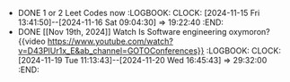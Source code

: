 - DONE 1 or 2 Leet Codes now
  :LOGBOOK:
  CLOCK: [2024-11-15 Fri 13:41:50]--[2024-11-16 Sat 09:04:30] =>  19:22:40
  :END:
- DONE [[Nov 19th, 2024]] Watch Is Software engineering oxymoron? {{video https://www.youtube.com/watch?v=D43PlUr1x_E&ab_channel=GOTOConferences}}
  :LOGBOOK:
  CLOCK: [2024-11-19 Tue 11:13:43]--[2024-11-20 Wed 16:45:43] =>  29:32:00
  :END: